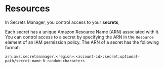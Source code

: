 # Resources<a name="auth-and-access_resources"></a>

In Secrets Manager, you control access to your **secrets**, 

Each secret has a unique Amazon Resource Name \(ARN\) associated with it\. You can control access to a secret by specifying the ARN in the `Resource` element of an IAM permission policy\. The ARN of a secret has the following format:

```
arn:aws:secretsmanager:<region>:<account-id>:secret:optional-path/secret-name-6-random-characters
```